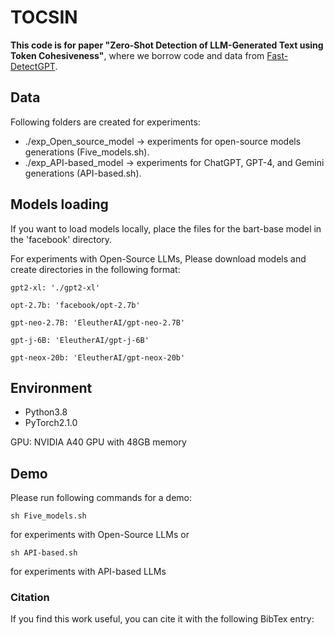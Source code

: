 # TOCSIN
**This code is for paper "Zero-Shot Detection of LLM-Generated Text using Token Cohesiveness"**, where we borrow code and data from [Fast-DetectGPT](https://github.com/baoguangsheng/fast-detect-gpt).

## Data
Following folders are created for experiments:
* ./exp_Open_source_model -> experiments for open-source models generations (Five_models.sh).
* ./exp_API-based_model -> experiments for ChatGPT, GPT-4, and Gemini generations (API-based.sh).

## Models loading
If you want to load models locally, place the files for the bart-base model in the 'facebook' directory. 

For experiments with Open-Source LLMs, Please download models and create directories in the following format:
```
gpt2-xl: './gpt2-xl'
```
```
opt-2.7b: 'facebook/opt-2.7b'
```  
```
gpt-neo-2.7B: 'EleutherAI/gpt-neo-2.7B'
```
```
gpt-j-6B: 'EleutherAI/gpt-j-6B'
```
```
gpt-neox-20b: 'EleutherAI/gpt-neox-20b'
```

## Environment
* Python3.8
* PyTorch2.1.0

GPU: NVIDIA A40 GPU with 48GB memory

## Demo
Please run following commands for a demo:
```
sh Five_models.sh
```
for experiments with Open-Source LLMs
or
```
sh API-based.sh
```
for experiments with API-based LLMs

### Citation
If you find this work useful, you can cite it with the following BibTex entry:



